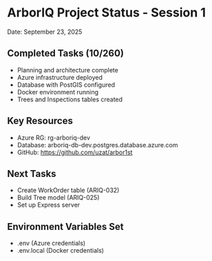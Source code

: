 # ArborIQ Project Status - Session 1
Date: September 23, 2025

## Completed Tasks (10/260)
- Planning and architecture complete
- Azure infrastructure deployed
- Database with PostGIS configured
- Docker environment running
- Trees and Inspections tables created

## Key Resources
- Azure RG: rg-arboriq-dev
- Database: arboriq-db-dev.postgres.database.azure.com
- GitHub: https://github.com/uzat/arbor1st

## Next Tasks
- Create WorkOrder table (ARIQ-032)
- Build Tree model (ARIQ-025)
- Set up Express server

## Environment Variables Set
- .env (Azure credentials)
- .env.local (Docker credentials)
